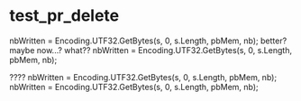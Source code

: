 # test_pr_delete

nbWritten = Encoding.UTF32.GetBytes(s, 0, s.Length, pbMem, nb);
better?
maybe now...?
what??
                 nbWritten = Encoding.UTF32.GetBytes(s, 0, s.Length, pbMem, nb);
                 
????
 nbWritten = Encoding.UTF32.GetBytes(s, 0, s.Length, pbMem, nb);
      nbWritten = Encoding.UTF32.GetBytes(s, 0, s.Length, pbMem, nb);
